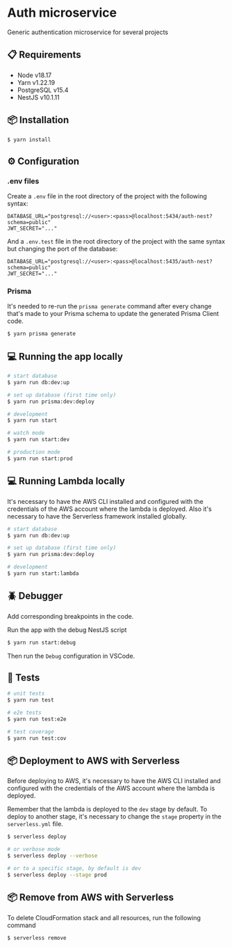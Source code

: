 # Auth microservice

Generic authentication microservice for several projects

## 📋 Requirements

- Node v18.17
- Yarn v1.22.19
- PostgreSQL v15.4
- NestJS v10.1.11

## 📦 Installation

```bash
$ yarn install
```

## ⚙️ Configuration

### .env files

Create a `.env` file in the root directory of the project with the following syntax:

```
DATABASE_URL="postgresql://<user>:<pass>@localhost:5434/auth-nest?schema=public"
JWT_SECRET="..."
```

And a `.env.test` file in the root directory of the project with the same syntax but changing the port of the database:

```
DATABASE_URL="postgresql://<user>:<pass>@localhost:5435/auth-nest?schema=public"
JWT_SECRET="..."
```

### Prisma

It's needed to re-run the `prisma generate` command after every change that's made to your Prisma schema to update the generated Prisma Client code.

```bash
$ yarn prisma generate
```

## 💻 Running the app locally

```bash
# start database
$ yarn run db:dev:up

# set up database (first time only)
$ yarn run prisma:dev:deploy

# development
$ yarn run start

# watch mode
$ yarn run start:dev

# production mode
$ yarn run start:prod
```

## 💻 Running Lambda locally

It's necessary to have the AWS CLI installed and configured with the credentials of the AWS account where the lambda is deployed.
Also it's necessary to have the Serverless framework installed globally.

```bash
# start database
$ yarn run db:dev:up

# set up database (first time only)
$ yarn run prisma:dev:deploy

# development
$ yarn run start:lambda
```

## 🪲 Debugger

Add corresponding breakpoints in the code.

Run the app with the debug NestJS script

```bash
$ yarn run start:debug
```

Then run the `Debug` configuration in VSCode.

## 🧪 Tests

```bash
# unit tests
$ yarn run test

# e2e tests
$ yarn run test:e2e

# test coverage
$ yarn run test:cov
```

## 📦 Deployment to AWS with Serverless

Before deploying to AWS, it's necessary to have the AWS CLI installed and configured with the credentials of the AWS account where the lambda is deployed.

Remember that the lambda is deployed to the `dev` stage by default. To deploy to another stage, it's necessary to change the `stage` property in the `serverless.yml` file.

```bash
$ serverless deploy

# or verbose mode
$ serverless deploy --verbose

# or to a specific stage, by default is dev
$ serverless deploy --stage prod

```

## 📦 Remove from AWS with Serverless

To delete CloudFormation stack and all resources, run the following command

```bash
$ serverless remove
```
